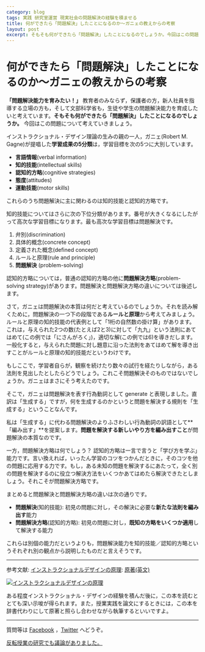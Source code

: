 ```yaml
---
category: blog
tags: 実践 研究室運営 現実社会の問題解決の経験を積ませる
title: 何ができたら「問題解決」したことになるのか〜ガニェの教えからの考察
layout: post
excerpt: そもそも何ができたら「問題解決」したことになるのでしょうか。今回はこの問題について考えていきましょう。
---
```

# 何ができたら「問題解決」したことになるのか〜ガニェの教えからの考察

**「問題解決能力を育みたい！」** 教育者のみならず，保護者の方，新人社員を指導する立場の方も，そして文部科学省も，生徒や学生の問題解決能力を育成したいと考えています。**そもそも何ができたら「問題解決」したことになるのでしょうか。** 今回はこの問題について考えていきましょう。

インストラクショナル・デザイン理論の生みの親の一人，ガニェ(Robert M. Gagne)が提唱した**学習成果の5分類**は，学習目標を次の5つに大別しています。

* **言語情報**(verbal information)
* **知的技能**(intellectual skills)
* **認知的方略**(cognitive strategies)
* **態度**(attitudes)
* **運動技能**(motor skills)

これらのうち問題解決に主に関わるのは知的技能と認知的方略です。

知的技能についてはさらに次の下位分類があります。番号が大きくなるにしたがって高次な学習目標になります。最も高次な学習目標は問題解決です。

1. 弁別(discrimination)
2. 具体的概念(concrete concept)
3. 定義された概念(defined concept)
4. ルールと原理(rule and principle)
5. **問題解決** (problem-solving)

認知的方略については，普通の認知的方略の他に**問題解決方略**(problem-solving strategy)があります。問題解決と問題解決方略の違いについては後述します。

さて，ガニェは問題解決の本質は何だと考えているのでしょうか。それを読み解くために，問題解決の一つ下の段階である**ルールと原理**から考えてみましょう。ルールと原理の知的技能の代表例として「1桁の自然数の掛け算」があります。これは，与えられた2つの数(たとえば2と3)に対して「九九」という法則にあてはめて(この例では「にさんがろく」)，適切な解(この例では6)を導きだします。一般化すると，与えられた問題に対し題意に沿った法則をあてはめて解を導き出すことがルールと原理の知的技能だというわけです。

もしここで，学習者自らが，観察を続けたり数々の試行を経たりしながら，ある法則を見出したとしたらどうでしょう。これこそ問題解決そのものではないでしょうか。ガニェはまさにそう考えたのです。

そこで，ガニェは問題解決を表す行為動詞として generate と表現しました。直訳は「生成する」ですが，何を生成するのかというと問題を解決する規則を「生成する」ということなんです。

私は「生成する」に代わる問題解決のよりふさわしい行為動詞の訳語として**「編み出す」**を提案します。**問題を解決する新しいやり方を編み出すこと**が問題解決の本質なのです。

一方，問題解決方略は何でしょう？ 認知的方略は一言で言うと「学び方を学ぶ」能力です。言い換えれば，いったん学習のコツをつかんだときに，そのコツを他の問題に応用する力です。もし，ある未知の問題を解決するにあたって，全く別の問題を解決するのに役立つ解決方法をいくつかあてはめたら解決できたとしましょう。それこそが問題解決方略です。

まとめると問題解決と問題解決方略の違いは次の通りです。

* **問題解決**(知的技能): 初見の問題に対し，その解決に必要な**新たな法則を編み出す**能力
* **問題解決方略**(認知的方略): 初見の問題に対し，**既知の方略をいくつか適用**して解決する能力

これらは別個の能力だというよりも，問題解決能力を知的技能／認知的方略というそれぞれ別の観点から説明したものだと言えそうです。

---

参考文献: [インストラクショナルデザインの原理](//www.amazon.co.jp/gp/product/4762825735/ref=as_li_ss_tl?ie=UTF8&camp=247&creative=7399&creativeASIN=4762825735&linkCode=as2&tag=zacky1972-22): [原著(英文)](//www.amazon.co.jp/gp/product/0534582842/ref=as_li_ss_tl?ie=UTF8&camp=247&creative=7399&creativeASIN=0534582842&linkCode=as2&tag=zacky1972-22)

[![インストラクショナルデザインの原理](http://ws-fe.amazon-adsystem.com/widgets/q?_encoding=UTF8&ASIN=4762825735&Format=_SL160_&ID=AsinImage&MarketPlace=JP&ServiceVersion=20070822&WS=1&tag=zacky1972-22)](http://www.amazon.co.jp/gp/product/4762825735/ref=as_li_ss_il?ie=UTF8&camp=247&creative=7399&creativeASIN=4762825735&linkCode=as2&tag=zacky1972-22)

ある程度インストラクショナル・デザインの経験を積んだ後に，この本を読むととても深い示唆が得られます。また，授業実践を論文にするときには，この本を辞書代わりにして原著と照らし合わせながら執筆するといいですよ。

----
質問等は [Facebook](https://www.facebook.com/zacky1972/posts/921079364591696)
，[Twitter](https://twitter.com/zacky1972/status/565315839797497859) へどうぞ。

[反転授業の研究でも議論がありました。](https://www.facebook.com/groups/hanten/permalink/832327313492626/)